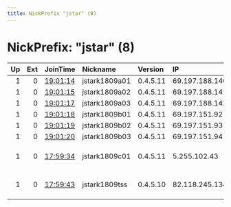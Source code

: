 ```yaml
---
title: NickPrefix "jstar" (8)
---
```


# NickPrefix: "jstar" (8)

|   Up |   Ext | JoinTime                                                                                              | Nickname      | Version   | IP             | AS                            | CC   |   ORp |   Dirp | OS    | Contact   |   eFamMembers |
|-----:|------:|:------------------------------------------------------------------------------------------------------|:--------------|:----------|:---------------|:------------------------------|:-----|------:|-------:|:------|:----------|--------------:|
|    1 |     0 | [19:01:14](https://nusenu.github.io/OrNetStats/w/relay/EA1F9DBFDA38C659FC42287E951EDC9D8E197CF4.html) | jstark1809a01 | 0.4.5.11  | 69.197.188.140 | WII                           | us   |  9001 |   9030 | Linux | None      |             6 |
|    1 |     0 | [19:01:15](https://nusenu.github.io/OrNetStats/w/relay/B23A64FC11407A4AD46060628B3E95C1B233F06A.html) | jstark1809a02 | 0.4.5.11  | 69.197.188.141 | WII                           | us   |  8000 |   8001 | Linux | None      |             6 |
|    1 |     0 | [19:01:17](https://nusenu.github.io/OrNetStats/w/relay/CB64547FBC4A4BF1D07F42C555B5BC8F25145B24.html) | jstark1809a03 | 0.4.5.11  | 69.197.188.142 | WII                           | us   |  9030 |   8443 | Linux | None      |             6 |
|    1 |     0 | [19:01:18](https://nusenu.github.io/OrNetStats/w/relay/1B432821FB90D960B3236614B3B784C39A5D7CBD.html) | jstark1809b01 | 0.4.5.11  | 69.197.151.92  | WII                           | us   |  9001 |   8000 | Linux | None      |             6 |
|    1 |     0 | [19:01:19](https://nusenu.github.io/OrNetStats/w/relay/DD3AE4745A1CE2A08E9CFB1A810764E1E613CD8C.html) | jstark1809b02 | 0.4.5.11  | 69.197.151.93  | WII                           | us   |  9001 |   8000 | Linux | None      |             6 |
|    1 |     0 | [19:01:20](https://nusenu.github.io/OrNetStats/w/relay/521B640BCD940B6B09201E58C82E1A58E4557075.html) | jstark1809b03 | 0.4.5.11  | 69.197.151.94  | WII                           | us   |  9001 |   8000 | Linux | None      |             6 |
|    1 |     0 | [17:59:34](https://nusenu.github.io/OrNetStats/w/relay/132A082CE32F3CDD1BDB80B240299A615346F34B.html) | jstark1809c01 | 0.4.5.11  | 5.255.102.43   | The Infrastructure Group B.V. | nl   |  9000 |   8000 | Linux | None      |             1 |
|    1 |     0 | [17:59:43](https://nusenu.github.io/OrNetStats/w/relay/564201E5DD335E586FC0D014FAFA985DBA105305.html) | jstark1809tss | 0.4.5.10  | 82.118.245.134 | DA International Group Ltd.   | bg   |  8001 |   8000 | Linux | None      |             1 |
